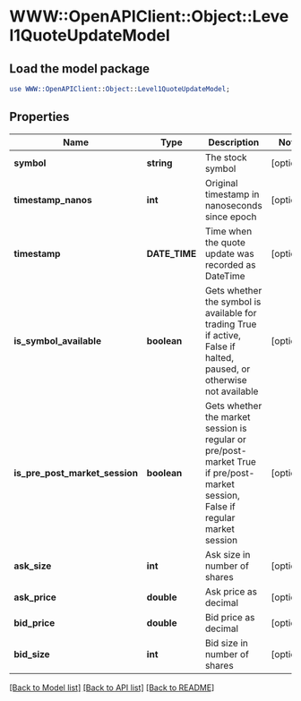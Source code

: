 # WWW::OpenAPIClient::Object::Level1QuoteUpdateModel

## Load the model package
```perl
use WWW::OpenAPIClient::Object::Level1QuoteUpdateModel;
```

## Properties
Name | Type | Description | Notes
------------ | ------------- | ------------- | -------------
**symbol** | **string** | The stock symbol | [optional] 
**timestamp_nanos** | **int** | Original timestamp in nanoseconds since epoch | [optional] 
**timestamp** | **DATE_TIME** | Time when the quote update was recorded as DateTime | [optional] 
**is_symbol_available** | **boolean** | Gets whether the symbol is available for trading  True if active, False if halted, paused, or otherwise not available | [optional] 
**is_pre_post_market_session** | **boolean** | Gets whether the market session is regular or pre/post-market  True if pre/post-market session, False if regular market session | [optional] 
**ask_size** | **int** | Ask size in number of shares | [optional] 
**ask_price** | **double** | Ask price as decimal | [optional] 
**bid_price** | **double** | Bid price as decimal | [optional] 
**bid_size** | **int** | Bid size in number of shares | [optional] 

[[Back to Model list]](../README.md#documentation-for-models) [[Back to API list]](../README.md#documentation-for-api-endpoints) [[Back to README]](../README.md)



